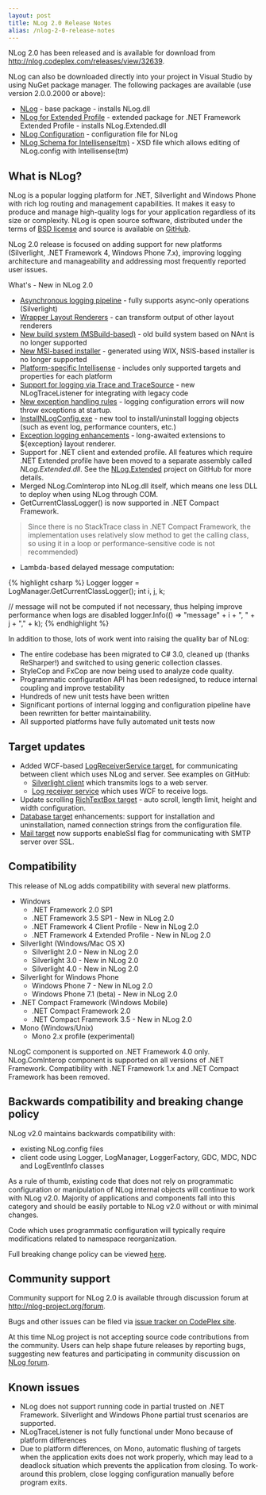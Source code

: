```yaml
---
layout: post
title: NLog 2.0 Release Notes
alias: /nlog-2-0-release-notes
---
```


NLog 2.0 has been released and is available for download from <http://nlog.codeplex.com/releases/view/32639>.

NLog can also be downloaded directly into your project in Visual Studio by using NuGet package manager. The following packages are available (use version 2.0.0.2000 or above):
 * [NLog](http://nuget.org/List/Packages/NLog) - base package - installs NLog.dll
 * [NLog for Extended Profile](http://nuget.org/List/Packages/NLog.Extended) - extended package for .NET Framework Extended Profile - installs NLog.Extended.dll
 * [NLog Configuration](http://nuget.org/List/Packages/NLog.Config/) - configuration file for NLog
 * [NLog Schema for Intellisense(tm)](http://nuget.org/List/Packages/NLog.Schema) - XSD file which allows editing of NLog.config with Intellisense(tm)

What is NLog?
-------------
NLog is a popular logging platform for .NET, Silverlight and Windows Phone with rich log routing and management capabilities. It makes it easy to produce and manage high-quality logs for your application regardless of its size or complexity. NLog is open source software, distributed under the terms of [BSD license](http://www.opensource.org/licenses/bsd-license.php) and source is available on [GitHub](http://github.com/NLog/NLog/).

NLog 2.0 release is focused on adding support for new platforms (Silverlight, .NET Framework 4, Windows Phone 7.x), improving logging architecture and manageability and addressing most frequently reported user issues.

What's - New in NLog 2.0
 * [Asynchronous logging pipeline](http://nlog-project.org/2010/05/18/asynchronous-makeover-nlog-edition.html) - fully supports async-only operations (Silverlight)
 * [Wrapper Layout Renderers](http://nlog-project.org/2008/11/22/wrapper-layout-renderers-are-coming-to-nlog.html) - can transform output of other layout renderers
 * [New build system (MSBuild-based)](http://nlog-project.org/2010/02/20/important-nlog-2-0-milestone-reached.html) - old build system based on NAnt is no longer supported
 * [New MSI-based installer](http://nlog-project.org/2010/05/01/nlog-2-0-installer-is-available-for-testing.html) - generated using WIX, NSIS-based installer is no longer supported
 * [Platform-specific Intellisense](http://nlog-project.org/2010/06/30/intellisense-for-nlog-configuration-files.html) - includes only supported targets and properties for each platform
 * [Support for logging via Trace and TraceSource](http://nlog-project.org/2010/09/02/routing-system-diagnostics-trace-and-system-diagnostics-tracesource-logs-through-nlog.html) - new NLogTraceListener for integrating with legacy code
 * [New exception handling rules](http://nlog-project.org/2010/09/05/new-exception-handling-rules-in-nlog-2-0.html) - logging configuration errors will now throw exceptions at startup.
 * [InstallNLogConfig.exe](http://nlog-project.org/2010/09/25/deploying-nlog-configuration.html) - new tool to install/uninstall logging objects (such as event log, performance counters, etc.)
 * [Exception logging enhancements](http://nlog-project.org/2011/04/20/exception-logging-enhancements.html) - long-awaited extensions to ${exception} layout renderer.
 * Support for .NET client and extended profile. All features which require .NET Extended profile have been moved to a separate assembly called *NLog.Extended.dll*. See the [NLog.Extended](http://github.com/NLog/NLog/tree/master/src/NLog.Extended/) project on GitHub for more details.
 * Merged NLog.ComInterop into NLog.dll itself, which means one less DLL to deploy when using NLog through COM.
 * GetCurrentClassLogger() is now supported in .NET Compact Framework.

<blockquote>
Since there is no StackTrace class in .NET Compact Framework, the implementation uses relatively slow method to get the calling class, so using it in a loop or performance-sensitive code is not recommended)
</blockquote>

 * Lambda-based delayed message computation:

{% highlight csharp %}
Logger logger = LogManager.GetCurrentClassLogger();
int i, j, k;

// message will not be computed if not necessary, thus helping improve performance when logs are disabled
logger.Info(() => "message" + i + ", " + j + "," + k);
{% endhighlight %}

In addition to those, lots of work went into raising the quality bar of NLog:

 * The entire codebase has been migrated to C# 3.0, cleaned up (thanks ReSharper!) and switched to using generic collection classes.
 * StyleCop and FxCop are now being used to analyze code quality.
 * Programmatic configuration API has been redesigned, to reduce internal coupling and improve testability
 * Hundreds of new unit tests have been written
 * Significant portions of internal logging and configuration pipeline have been rewritten for better maintainability.
 * All supported platforms have fully automated unit tests now

Target updates
--------------
 * Added WCF-based [LogReceiverService target](https://github.com/NLog/NLog/wiki/LogReceiverService-target), for communicating between client which uses NLog and server. See examples on GitHub:
   * [Silverlight client](http://github.com/NLog/NLog/tree/master/examples/NLogSilverlightApp/) which transmits logs to a web server.
   * [Log receiver service](http://github.com/NLog/NLog/tree/master/examples/NLogSilverlightApp.Web/) which uses WCF to receive logs.
 * Update scrolling [RichTextBox target](https://github.com/NLog/NLog/wiki/RichTextBox-target) - auto scroll, length limit, height and width configuration.
 * [Database target](https://github.com/NLog/NLog/wiki/Database-target) enhancements: support for installation and uninstallation, named connection strings from the configuration file.
 * [Mail target](https://github.com/NLog/NLog/wiki/Mail-target) now supports enableSsl flag for communicating with SMTP server over SSL.

Compatibility
-------------
This release of NLog adds compatibility with several new platforms.

 * Windows
   * .NET Framework 2.0 SP1
   * .NET Framework 3.5 SP1 - New in NLog 2.0
   * .NET Framework 4 Client Profile - New in NLog 2.0
   * .NET Framework 4 Extended Profile - New in NLog 2.0
 * Silverlight (Windows/Mac OS X)
   * Silverlight 2.0 - New in NLog 2.0
   * Silverlight 3.0 - New in NLog 2.0
   * Silverlight 4.0 - New in NLog 2.0
 * Silverlight for Windows Phone
   * Windows Phone 7 - New in NLog 2.0
   * Windows Phone 7.1 (beta) - New in NLog 2.0
 * .NET Compact Framework (Windows Mobile)
   * .NET Compact Framework 2.0
   * .NET Compact Framework 3.5 - New in NLog 2.0
 * Mono (Windows/Unix)
   * Mono 2.x profile (experimental)

NLogC component is supported on .NET Framework 4.0 only. NLog.ComInterop component is supported on all versions of .NET Framework. Compatibility with .NET Framework 1.x and .NET Compact Framework has been removed.

Backwards compatibility and breaking change policy
--------------------------------------------------
NLog v2.0 maintains backwards compatibility with:
 * existing NLog.config files
 * client code using Logger, LogManager, LoggerFactory, GDC, MDC, NDC and LogEventInfo classes

As a rule of thumb, existing code that does not rely on programmatic configuration or manipulation of NLog internal objects will continue to work with NLog v2.0. Majority of applications and components fall into this category and should be easily portable to NLog v2.0 without or with minimal changes.

Code which uses programmatic configuration will typically require modifications related to namespace reorganization.

Full breaking change policy can be viewed [here](http://nlog-project.org/2009/10/19/nlog-2-backwards-compatibility-and-breaking-change-policy.html).

Community support
-----------------
Community support for NLog 2.0 is available through discussion forum at <http://nlog-project.org/forum>.

Bugs and other issues can be filed via [issue tracker on CodePlex site](http://nlog.codeplex.com/).

At this time NLog project is not accepting source code contributions from the community. Users can help shape future releases by reporting bugs, suggesting new features and participating in community discussion on [NLog forum](http://nlog-project.org/forum).

Known issues
------------
 * NLog does not support running code in partial trusted on .NET Framework. Silverlight and Windows Phone partial trust scenarios are supported.
 * NLogTraceListener is not fully functional under Mono because of platform differences
 * Due to platform differences, on Mono, automatic flushing of targets when the application exits does not work properly, which may lead to a deadlock situation which prevents the application from closing. To work-around this problem, close logging configuration manually before program exits.